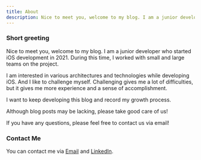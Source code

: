 ```yaml
---
title: About
description: Nice to meet you, welcome to my blog. I am a junior developer who started iOS development in 2021. During this time, I worked with small and large teams on the project.
---
```


### Short greeting

Nice to meet you, welcome to my blog. I am a junior developer who started iOS development in 2021. During this time, I worked with small and large teams on the project.

I am interested in various architectures and technologies while developing iOS. 
And I like to challenge myself. Challenging gives me a lot of difficulties, but it gives me more experience and a sense of accomplishment.

I want to keep developing this blog and record my growth process.

Although blog posts may be lacking, please take good care of us!

If you have any questions, please feel free to contact us via email!

### Contact Me

You can contact me via [Email](mailto:official@jihoon.me) and [LinkedIn](https://www.linkedin.com/in/ahnjihoon/).

